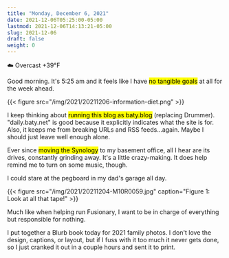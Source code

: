 ```yaml
---
title: "Monday, December 6, 2021"
date: 2021-12-06T05:25:00-05:00
lastmod: 2021-12-06T14:13:21-05:00
slug: 2021-12-06
draft: false
weight: 0
---
```


☁️ Overcast +39°F

Good morning. It's 5:25 am and it feels like I have <mark>no tangible goals</mark> at all for the week ahead.

{{< figure src="/img/2021/20211206-information-diet.png" >}}

I keep thinking about <mark>running this blog as baty.blog</mark> (replacing Drummer). "daily.baty.net" is good because it explicitly indicates what the site is for. Also, it keeps me from breaking URLs and RSS feeds...again. Maybe I should just leave well enough alone.

Ever since <mark>moving the Synology</mark> to my basement office, all I hear are its drives, constantly grinding away. It's a little crazy-making. It does help remind me to turn on some music, though.

I could stare at the pegboard in my dad's garage all day.

{{< figure src="/img/2021/20211204-M10R0059.jpg" caption="Figure 1: Look at all that tape!" >}}

Much like when helping run Fusionary, I want to be in charge of everything but responsible for nothing.

I put together a Blurb book today for 2021 family photos. I don't love the design, captions, or layout, but if I fuss with it too much it never gets done, so I just cranked it out in a couple hours and sent it to print.

[//]: # "Exported with love from a post written in Org mode"
[//]: # "- https://github.com/kaushalmodi/ox-hugo"
